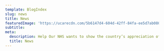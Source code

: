 ```yaml
---
template: BlogIndex
slug: news
title: News
featuredImage: 'https://ucarecdn.com/5b6147d4-604d-42ff-84fa-ee5d7ab0806c/'
subtitle: 
meta:
  description: Help Our NHS wants to show the country’s appreciation of frontline NHS staff by providing them with sustenance & supplies while they work tirelessly on our behalf via a combination of fundraising and donations.
  title: News
---
```

